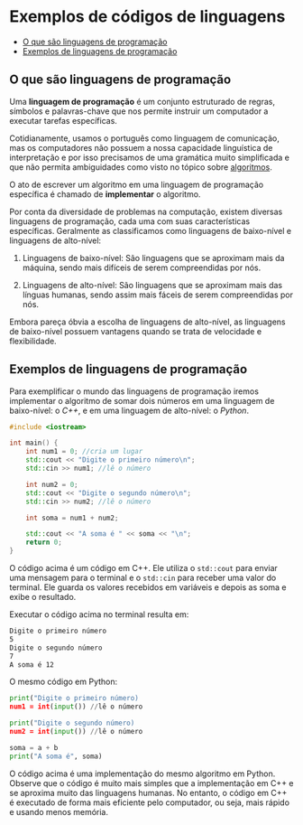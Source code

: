 # Exemplos de códigos de linguagens

<!-- toc -->
- [O que são linguagens de programação](#o-que-são-linguagens-de-programação)
- [Exemplos de linguagens de programação](#exemplos-de-linguagens-de-programação)
<!-- toc -->

## O que são linguagens de programação

Uma **linguagem de programação** é um conjunto estruturado de regras, símbolos e palavras-chave que nos permite instruir um computador a executar tarefas específicas.

Cotidianamente, usamos o português como linguagem de comunicação, mas os computadores não possuem a nossa capacidade linguística de interpretação e por isso precisamos de uma gramática muito simplificada e que não permita ambiguidades como visto no tópico sobre [algoritmos](../o_que_sao_algoritmos/o_que_sao_algoritmos.md).

O ato de escrever um algoritmo em uma linguagem de programação específica é chamado de **implementar** o algoritmo.

Por conta da diversidade de problemas na computação, existem diversas linguagens de programação, cada uma com suas características específicas. Geralmente as classificamos como linguagens de baixo-nível e linguagens de alto-nível:

1. Linguagens de baixo-nível: São linguagens que se aproximam mais da máquina, sendo mais difíceis de serem compreendidas por nós.

2. Linguagens de alto-nível: São linguagens que se aproximam mais das línguas humanas, sendo assim mais fáceis de serem compreendidas por nós.

Embora pareça óbvia a escolha de linguagens de alto-nível, as linguagens de baixo-nível possuem vantagens quando se trata de velocidade e flexibilidade.

## Exemplos de linguagens de programação

Para exemplificar o mundo das linguagens de programação iremos implementar o algoritmo de somar dois números em uma linguagem de baixo-nível: o *C++*, e em uma linguagem de alto-nível: o *Python*.

```c++
#include <iostream>

int main() {
    int num1 = 0; //cria um lugar
    std::cout << "Digite o primeiro número\n";
    std::cin >> num1; //lê o número

    int num2 = 0;
    std::cout << "Digite o segundo número\n";
    std::cin >> num2; //lê o número

    int soma = num1 + num2;

    std::cout << "A soma é " << soma << "\n";
    return 0;
}
```

O código acima é um código em C++. Ele utiliza o `std::cout` para enviar uma mensagem para o terminal e o `std::cin` para receber uma valor do terminal. Ele guarda os valores recebidos em variáveis e depois as soma e exibe o resultado.

Executar o código acima no terminal resulta em:

```txt
Digite o primeiro número
5
Digite o segundo número
7
A soma é 12
```

O mesmo código em Python:

```py
print("Digite o primeiro número)
num1 = int(input()) //lê o número

print("Digite o segundo número)
num2 = int(input()) //lê o número

soma = a + b
print("A soma é", soma)
```

O código acima é uma implementação do mesmo algoritmo em Python. Observe que o código é muito mais simples que a implementação em C++ e se aproxima muito das linguagens humanas. No entanto, o código em C++ é executado de forma mais eficiente pelo computador, ou seja, mais rápido e usando menos memória.

